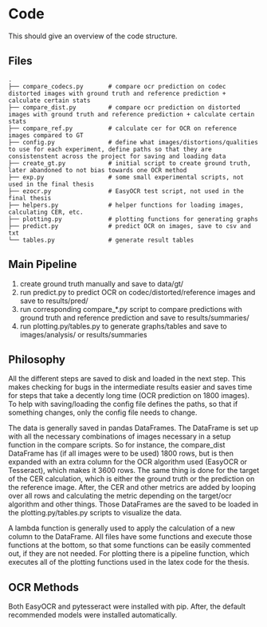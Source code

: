 # Code

This should give an overview of the code structure.

## Files

```
.
├── compare_codecs.py       # compare ocr prediction on codec distorted images with ground truth and reference prediction + calculate certain stats
├── compare_dist.py         # compare ocr prediction on distorted images with ground truth and reference prediction + calculate certain stats
├── compare_ref.py          # calculate cer for OCR on reference images compared to GT
├── config.py               # define what images/distortions/qualities to use for each experiment, define paths so that they are consistenstent across the project for saving and loading data
├── create_gt.py            # initial script to create ground truth, later abandoned to not bias towards one OCR method
├── exp.py                  # some small experimental scripts, not used in the final thesis
├── ezocr.py                # EasyOCR test script, not used in the final thesis
├── helpers.py              # helper functions for loading images, calculating CER, etc.
├── plotting.py             # plotting functions for generating graphs
├── predict.py              # predict OCR on images, save to csv and txt
└── tables.py               # generate result tables
```


## Main Pipeline

1. create ground truth manually and save to data/gt/
2. run predict.py to predict OCR on codec/distorted/reference images and save to results/pred/
3. run corresponding compare_*.py script to compare predictions with ground truth and reference prediction and save to results/summaries/
4. run plotting.py/tables.py to generate graphs/tables and save to images/analysis/ or results/summaries

## Philosophy

All the different steps are saved to disk and loaded in the next step.
This makes checking for bugs in the intermediate results easier and saves time for steps that take a decently long time (OCR prediction on 1800 images).
To help with saving/loading the config file defines the paths, so that if something changes, only the config file needs to change.

The data is generally saved in pandas DataFrames.
The DataFrame is set up with all the necessary combinations of images necessary in a setup function in the compare scripts.
So for instance, the compare_dist DataFrame has (if all images were to be used) 1800 rows, but is then expanded with an extra column for the OCR algorithm used (EasyOCR or Tesseract), which makes it 3600 rows.
The same thing is done for the target of the CER calculation, which is either the ground truth or the prediction on the reference image.
After, the CER and other metrics are added by looping over all rows and calculating the metric depending on the target/ocr algorithm and other things.
Those DataFrames are the saved to be loaded in the plotting.py/tables.py scripts to visualize the data.

A lambda function is generally used to apply the calculation of a new column to the DataFrame.
All files have some functions and execute those functions at the bottom, so that some functions can be easily commented out, if they are not needed.
For plotting there is a pipeline function, which executes all of the plotting functions used in the latex code for the thesis.

## OCR Methods

Both EasyOCR and pytesseract were installed with pip.
After, the default recommended models were installed automatically.
